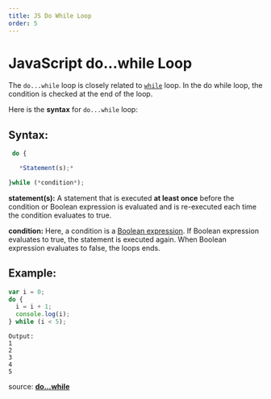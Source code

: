 ```yaml
---
title: JS Do While Loop
order: 5
---
```

# JavaScript do...while Loop

The `do...while` loop is closely related to [`while`](JS-While-Loop) loop. In the do while loop, the condition is checked at the end of the loop.

Here is the **syntax** for `do...while` loop:

## Syntax:

```javascript
 do {

   *Statement(s);*

}while (*condition*);
```

**statement(s):** A statement that is executed **at least once** before the condition or Boolean expression is evaluated and is re-executed each time the condition evaluates to true.

**condition:** Here, a condition is a [Boolean expression](JS-Boolean). If Boolean expression evaluates to true, the statement is executed again. When Boolean expression evaluates to false, the loops ends.

## Example:

```javascript
var i = 0;
do {
  i = i + 1;
  console.log(i);
} while (i < 5);
```

```
Output:
1
2
3
4
5
```

source: [**do...while**](https://developer.mozilla.org/en-US/docs/Web/JavaScript/Reference/Statements/do...while)
